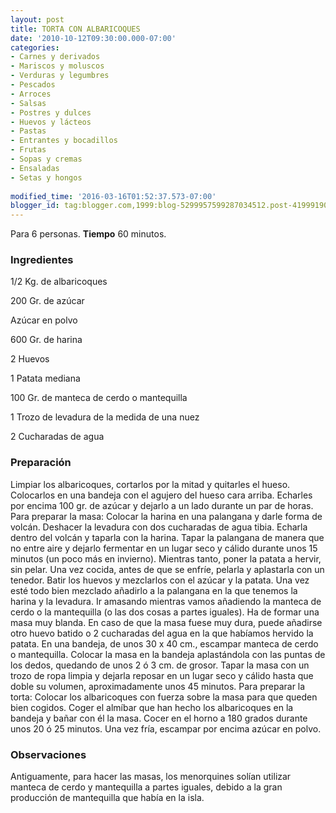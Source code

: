 ```yaml
---
layout: post
title: TORTA CON ALBARICOQUES
date: '2010-10-12T09:30:00.000-07:00'
categories:
- Carnes y derivados
- Mariscos y moluscos
- Verduras y legumbres
- Pescados
- Arroces
- Salsas
- Postres y dulces
- Huevos y lácteos
- Pastas
- Entrantes y bocadillos
- Frutas
- Sopas y cremas
- Ensaladas
- Setas y hongos
 
modified_time: '2016-03-16T01:52:37.573-07:00'
blogger_id: tag:blogger.com,1999:blog-5299957599287034512.post-4199919019664455160
---
```


Para 6 personas.
<b>Tiempo</b> 60 minutos.

<h3>Ingredientes</h3>

1/2 Kg. de albaricoques

200 Gr. de azúcar

Azúcar en polvo

600 Gr. de harina

2 Huevos

1 Patata mediana

100 Gr. de manteca de cerdo o mantequilla

1 Trozo de levadura de la medida de una nuez

2 Cucharadas de agua

<h3>Preparación</h3>

Limpiar los albaricoques, cortarlos por la mitad y quitarles el hueso. Colocarlos en una bandeja con el agujero del hueso cara arriba. Echarles por encima 100 gr. de azúcar y dejarlo a un lado durante un par de horas. Para preparar la masa: Colocar la harina en una palangana y darle forma de volcán. Deshacer la levadura con dos cucharadas de agua tibia. Echarla dentro del volcán y taparla con la harina. Tapar la palangana de manera que no entre aire y dejarlo fermentar en un lugar seco y cálido durante unos 15 minutos (un poco más en invierno). Mientras tanto, poner la patata a hervir, sin pelar. Una vez cocida, antes de que se enfríe, pelarla y aplastarla con un tenedor. Batir los huevos y mezclarlos con el azúcar y la patata. Una vez esté todo bien mezclado añadirlo a la palangana en la que tenemos la harina y la levadura. Ir amasando mientras vamos añadiendo la manteca de cerdo o la mantequilla (o las dos cosas a partes iguales). Ha de formar una masa muy blanda. En caso de que la masa fuese muy dura, puede añadirse otro huevo batido o 2 cucharadas del agua en la que habíamos hervido la patata. En una bandeja, de unos 30 x 40 cm., escampar manteca de cerdo o mantequilla. Colocar la masa en la bandeja aplastándola con las puntas de los dedos, quedando de unos 2 ó 3 cm. de grosor. Tapar la masa con un trozo de ropa limpia y dejarla reposar en un lugar seco y cálido hasta que doble su volumen, aproximadamente unos 45 minutos. Para preparar la torta: Colocar los albaricoques con fuerza sobre la masa para que queden bien cogidos. Coger el almíbar que han hecho los albaricoques en la bandeja y bañar con él la masa. Cocer en el horno a 180 grados durante unos 20 ó 25 minutos. Una vez fría, escampar por encima azúcar en polvo.

<h3>Observaciones</h3>

Antiguamente, para hacer las masas, los menorquines solían utilizar manteca de cerdo y mantequilla a partes iguales, debido a la gran producción de mantequilla que había en la isla.


